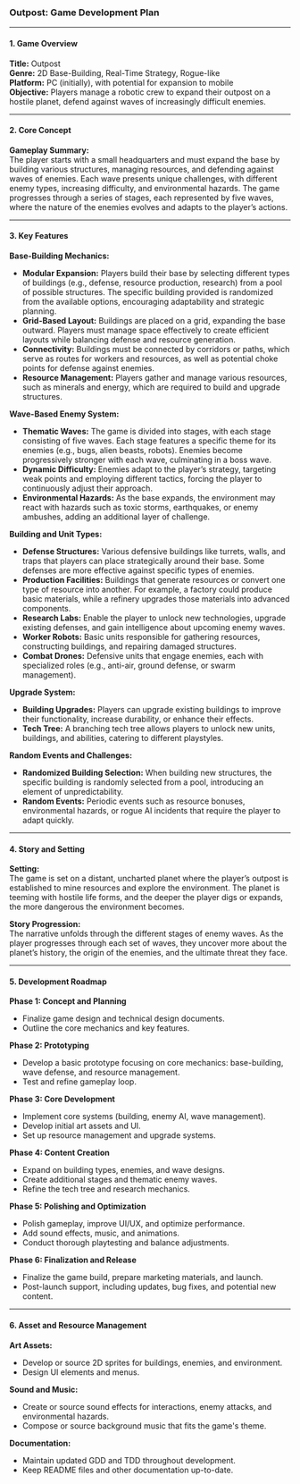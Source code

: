 ### **Outpost: Game Development Plan**

---

#### **1. Game Overview**

**Title:** Outpost  
**Genre:** 2D Base-Building, Real-Time Strategy, Rogue-like  
**Platform:** PC (initially), with potential for expansion to mobile  
**Objective:** Players manage a robotic crew to expand their outpost on a hostile planet, defend against waves of increasingly difficult enemies.

---

#### **2. Core Concept**

**Gameplay Summary:**  
The player starts with a small headquarters and must expand the base by building various structures, managing resources, and defending against waves of enemies. Each wave presents unique challenges, with different enemy types, increasing difficulty, and environmental hazards. The game progresses through a series of stages, each represented by five waves, where the nature of the enemies evolves and adapts to the player’s actions.

---

#### **3. Key Features**

**Base-Building Mechanics:**
- **Modular Expansion:** Players build their base by selecting different types of buildings (e.g., defense, resource production, research) from a pool of possible structures. The specific building provided is randomized from the available options, encouraging adaptability and strategic planning.
- **Grid-Based Layout:** Buildings are placed on a grid, expanding the base outward. Players must manage space effectively to create efficient layouts while balancing defense and resource generation.
- **Connectivity:** Buildings must be connected by corridors or paths, which serve as routes for workers and resources, as well as potential choke points for defense against enemies.
- **Resource Management:** Players gather and manage various resources, such as minerals and energy, which are required to build and upgrade structures.

**Wave-Based Enemy System:**
- **Thematic Waves:** The game is divided into stages, with each stage consisting of five waves. Each stage features a specific theme for its enemies (e.g., bugs, alien beasts, robots). Enemies become progressively stronger with each wave, culminating in a boss wave.
- **Dynamic Difficulty:** Enemies adapt to the player’s strategy, targeting weak points and employing different tactics, forcing the player to continuously adjust their approach.
- **Environmental Hazards:** As the base expands, the environment may react with hazards such as toxic storms, earthquakes, or enemy ambushes, adding an additional layer of challenge.

**Building and Unit Types:**
- **Defense Structures:** Various defensive buildings like turrets, walls, and traps that players can place strategically around their base. Some defenses are more effective against specific types of enemies.
- **Production Facilities:** Buildings that generate resources or convert one type of resource into another. For example, a factory could produce basic materials, while a refinery upgrades those materials into advanced components.
- **Research Labs:** Enable the player to unlock new technologies, upgrade existing defenses, and gain intelligence about upcoming enemy waves.
- **Worker Robots:** Basic units responsible for gathering resources, constructing buildings, and repairing damaged structures.
- **Combat Drones:** Defensive units that engage enemies, each with specialized roles (e.g., anti-air, ground defense, or swarm management).

**Upgrade System:**
- **Building Upgrades:** Players can upgrade existing buildings to improve their functionality, increase durability, or enhance their effects.
- **Tech Tree:** A branching tech tree allows players to unlock new units, buildings, and abilities, catering to different playstyles.

**Random Events and Challenges:**
- **Randomized Building Selection:** When building new structures, the specific building is randomly selected from a pool, introducing an element of unpredictability.
- **Random Events:** Periodic events such as resource bonuses, environmental hazards, or rogue AI incidents that require the player to adapt quickly.

---

#### **4. Story and Setting**

**Setting:**  
The game is set on a distant, uncharted planet where the player’s outpost is established to mine resources and explore the environment. The planet is teeming with hostile life forms, and the deeper the player digs or expands, the more dangerous the environment becomes.

**Story Progression:**  
The narrative unfolds through the different stages of enemy waves. As the player progresses through each set of waves, they uncover more about the planet’s history, the origin of the enemies, and the ultimate threat they face.

---

#### **5. Development Roadmap**

**Phase 1: Concept and Planning**  
- Finalize game design and technical design documents.
- Outline the core mechanics and key features.

**Phase 2: Prototyping**  
- Develop a basic prototype focusing on core mechanics: base-building, wave defense, and resource management.
- Test and refine gameplay loop.

**Phase 3: Core Development**  
- Implement core systems (building, enemy AI, wave management).
- Develop initial art assets and UI.
- Set up resource management and upgrade systems.

**Phase 4: Content Creation**  
- Expand on building types, enemies, and wave designs.
- Create additional stages and thematic enemy waves.
- Refine the tech tree and research mechanics.

**Phase 5: Polishing and Optimization**  
- Polish gameplay, improve UI/UX, and optimize performance.
- Add sound effects, music, and animations.
- Conduct thorough playtesting and balance adjustments.

**Phase 6: Finalization and Release**  
- Finalize the game build, prepare marketing materials, and launch.
- Post-launch support, including updates, bug fixes, and potential new content.

---

#### **6. Asset and Resource Management**

**Art Assets:**
- Develop or source 2D sprites for buildings, enemies, and environment.
- Design UI elements and menus.

**Sound and Music:**
- Create or source sound effects for interactions, enemy attacks, and environmental hazards.
- Compose or source background music that fits the game's theme.

**Documentation:**
- Maintain updated GDD and TDD throughout development.
- Keep README files and other documentation up-to-date.